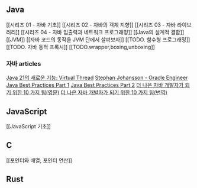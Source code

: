 ## Java
[[시리즈 01 - 자바 기초]]
[[시리즈 02 - 자바의 객체 지향]]
[[시리즈 03 - 자바 라이브러리]]
[[시리즈 04 - 자바 입출력과 네트워크 프로그래밍]]
[[Java의 설계적 결함]]
[[JVM]]
[[자바 코드의 동작을 JVM 단에서 살펴보자]]
[[TODO. 함수형 프로그래밍]]
[[TODO. 자바 동적 프록시]]
[[TODO.wrapper,boxing,unboxing]]
### 자바 articles
[Java 21의 새로운 기능: Virtual Thread](https://techblog.woowahan.com/15398/#toc-7)
[Stephan Johansson - Oracle Engineer](https://kstefanj.github.io/)
[Java Best Practices Part 1](https://medium.com/@Brilworks/java-best-practices-part-1-23ba53b4a653)
[Java Best Practices Part 2](https://medium.com/@Brilworks/java-best-practices-part-1-23ba53b4a653)
[더 나은 자바 개발자가 되기 위한 10 가지 팁(영문)](https://dzone.com/articles/10-tips-to-become-a-better-java-developer-in-2018)
[더 나은 자바 개발자가 되기 위한 10 가지 팁(번역)](https://sas-study.tistory.com/270)
## JavaScript
[[JavaScript 기초]]
## C
[[포인터와 배열, 포인터 연산]]
## Rust

